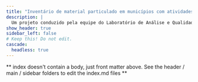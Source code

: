 ```yaml
---
title: "Inventário de material particulado em municípios com atividades minerais estabelecidas"
description: |
  Um projeto conduzido pela equipe do Laboratório de Análise e Qualidade do Ar (Lab-Air) da UFPR sob apoio da 4ª Promotoria de Justiça do Foro Regional de Campo Largo da Comarca da Região Metropolitana de Curitiba/PR.
show_header: true
sidebar_left: false
# Keep this! Do not edit.
cascade:
  headless: true
---
```


** index doesn't contain a body, just front matter above.
See the header / main / sidebar folders to edit the index.md files **

